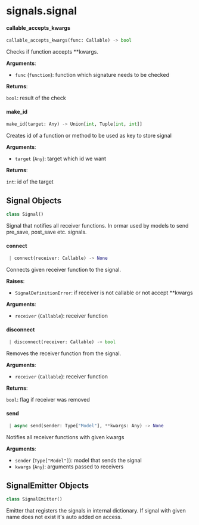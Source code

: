 <a name="signals.signal"></a>
# signals.signal

<a name="signals.signal.callable_accepts_kwargs"></a>
#### callable\_accepts\_kwargs

```python
callable_accepts_kwargs(func: Callable) -> bool
```

Checks if function accepts **kwargs.

**Arguments**:

- `func` (`function`): function which signature needs to be checked

**Returns**:

`bool`: result of the check

<a name="signals.signal.make_id"></a>
#### make\_id

```python
make_id(target: Any) -> Union[int, Tuple[int, int]]
```

Creates id of a function or method to be used as key to store signal

**Arguments**:

- `target` (`Any`): target which id we want

**Returns**:

`int`: id of the target

<a name="signals.signal.Signal"></a>
## Signal Objects

```python
class Signal()
```

Signal that notifies all receiver functions.
In ormar used by models to send pre_save, post_save etc. signals.

<a name="signals.signal.Signal.connect"></a>
#### connect

```python
 | connect(receiver: Callable) -> None
```

Connects given receiver function to the signal.

**Raises**:

- `SignalDefinitionError`: if receiver is not callable
or not accept **kwargs

**Arguments**:

- `receiver` (`Callable`): receiver function

<a name="signals.signal.Signal.disconnect"></a>
#### disconnect

```python
 | disconnect(receiver: Callable) -> bool
```

Removes the receiver function from the signal.

**Arguments**:

- `receiver` (`Callable`): receiver function

**Returns**:

`bool`: flag if receiver was removed

<a name="signals.signal.Signal.send"></a>
#### send

```python
 | async send(sender: Type["Model"], **kwargs: Any) -> None
```

Notifies all receiver functions with given kwargs

**Arguments**:

- `sender` (`Type["Model"]`): model that sends the signal
- `kwargs` (`Any`): arguments passed to receivers

<a name="signals.signal.SignalEmitter"></a>
## SignalEmitter Objects

```python
class SignalEmitter()
```

Emitter that registers the signals in internal dictionary.
If signal with given name does not exist it's auto added on access.

